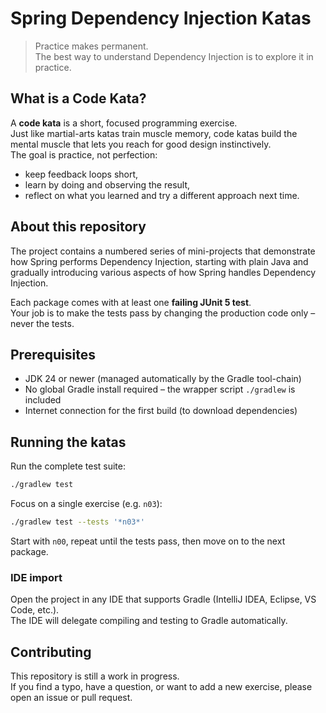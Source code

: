 # Spring Dependency Injection Katas

> Practice makes permanent.  
> The best way to understand Dependency Injection is to explore it in practice.

## What is a Code Kata?

A **code kata** is a short, focused programming exercise.  
Just like martial-arts katas train muscle memory, code katas build the mental muscle that lets you reach for good design
instinctively.  
The goal is practice, not perfection:

* keep feedback loops short,
* learn by doing and observing the result,
* reflect on what you learned and try a different approach next time.

## About this repository

The project contains a numbered series of mini-projects that demonstrate how Spring performs Dependency Injection,
starting with plain Java and gradually introducing various aspects of how Spring handles Dependency Injection.

Each package comes with at least one **failing JUnit 5 test**.  
Your job is to make the tests pass by changing the production code only – never the tests.

## Prerequisites

* JDK 24 or newer (managed automatically by the Gradle tool-chain)
* No global Gradle install required – the wrapper script `./gradlew` is included
* Internet connection for the first build (to download dependencies)

## Running the katas

Run the complete test suite:

```bash
./gradlew test
```

Focus on a single exercise (e.g. `n03`):

```bash
./gradlew test --tests '*n03*'
```

Start with `n00`, repeat until the tests pass, then move on to the next package.

### IDE import

Open the project in any IDE that supports Gradle (IntelliJ IDEA, Eclipse, VS Code, etc.).  
The IDE will delegate compiling and testing to Gradle automatically.

## Contributing

This repository is still a work in progress.  
If you find a typo, have a question, or want to add a new exercise, please open an issue or pull request.
